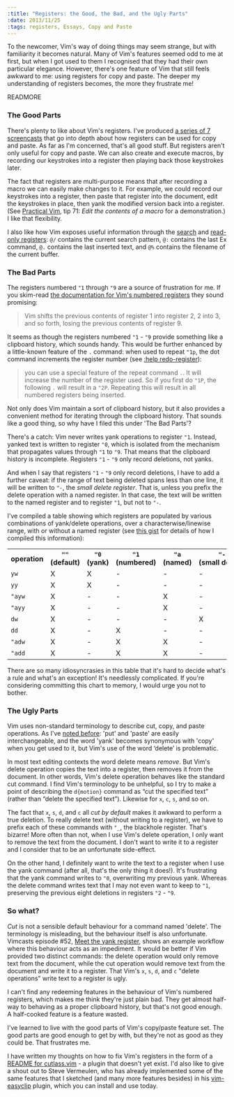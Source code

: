 ```yaml
--- 
:title: "Registers: the Good, the Bad, and the Ugly Parts"
:date: 2013/11/25
:tags: registers, Essays, Copy and Paste
---
```


To the newcomer, Vim's way of doing things may seem strange, but with familiarity it becomes natural. Many of Vim's features seemed odd to me at first, but when I got used to them I recognised that they had their own particular elegance. However, there's one feature of Vim that still feels awkward to me: using registers for copy and paste. The deeper my understanding of registers becomes, the more they frustrate me!


READMORE

### The Good Parts

There's plenty to like about Vim's registers. I've produced [a series of 7 screencasts][summary] that go into depth about how registers can be used for copy and paste. As far as I'm concerned, that's all good stuff. But registers aren't only useful for copy and paste. We can also create and execute macros, by recording our keystrokes into a register then playing back those keystrokes later.

The fact that registers are multi-purpose means that after recording a macro we can easily make changes to it. For example, we could record our keystrokes into a register, then paste that register into the document, edit the keystrokes in place, then yank the modified version back into a register. (See [Practical Vim][pv], tip 71: *Edit the contents of a macro* for a demonstration.) I like that flexibility.

I also like how Vim exposes useful information through the [search][quote/] and [read-only registers][readonly]: `@/` contains the current search pattern, `@:` contains the last Ex command, `@.` contains the last inserted text, and `@%` contains the filename of the current buffer.

[summary]: http://vimcasts.org/blog/2013/11/the-copypaste-series-a-retrospective/
[pv]: https://pragprog.com/titles/dnvim2/practical-vim-second-edition
[readonly]: http://vimdoc.sourceforge.net/htmldoc/change.html#quote_.
[quote/]: http://vimdoc.sourceforge.net/htmldoc/change.html#quote_/


### The Bad Parts

The registers numbered `"1` through `"9` are a source of frustration for me. If you skim-read [the documentation for Vim's numbered registers][quote1] they sound promising:

> Vim shifts the previous contents of register 1 into register 2, 2 into 3, and so forth, losing the previous contents of register 9.

It seems as though the registers numbered `"1` - `"9` provide something like a clipboard history, which sounds handy. This would be further enhanced by a little-known feature of the `.` command: when used to repeat `"1p`, the dot command increments the register number (see [:help redo-register][redo-register]):

> you can use a special feature of the repeat command `.`. It will increase the number of the register used. So if you first do `"1P`, the following `.` will result in a `"2P`. Repeating this will result in all numbered registers being inserted.

Not only does Vim maintain a sort of clipboard history, but it also provides a convenient method for iterating through the clipboard history. That sounds like a good thing, so why have I filed this under 'The Bad Parts'?

[quote1]: http://vimdoc.sourceforge.net/htmldoc/change.html#quote1
[redo-register]: http://vimdoc.sourceforge.net/htmldoc/undo.html#redo-register

There's a catch: Vim never writes yank operations to register `"1`. Instead, yanked text is written to register `"0`, which is isolated from the mechanism that propagates values through `"1` to `"9`. That means that the clipboard history is incomplete. Registers `"1` - `"9` only record deletions, not yanks.

And when I say that registers `"1` - `"9` only record deletions, I have to add a further caveat: if the range of text being deleted spans less than one line, it will be written to `"-`, the *small delete register*. That is, unless you prefix the delete operation with a named register. In that case, the text will be written to the named register and to register `"1`, but not to `"-`.

I've compiled a table showing which registers are populated by various combinations of yank/delete operations, over a characterwise/linewise range, with or without a named register (see [this gist][gist] for details of how I compiled this information):

<table>
  <tr>
    <th>operation</th>
    <th><code>""</code> (default)</th>
    <th><code>"0</code> (yank)</th>
    <th><code>"1</code> (numbered)</th>
    <th><code>"a</code> (named)</th>
    <th><code>"-</code> (small&nbsp;delete)</th>
  </tr>

  <tr>
    <td><code>yw</code></td>
    <td>X</td>
    <td>X</td>
    <td>-</td>
    <td>-</td>
    <td>-</td>
  </tr>

  <tr>
    <td><code>yy</code></td>
    <td>X</td>
    <td>X</td>
    <td>-</td>
    <td>-</td>
    <td>-</td>
  </tr>

  <tr>
    <td><code>"ayw</code></td>
    <td>X</td>
    <td>-</td>
    <td>-</td>
    <td>X</td>
    <td>-</td>
  </tr>

  <tr>
    <td><code>"ayy</code></td>
    <td>X</td>
    <td>-</td>
    <td>-</td>
    <td>X</td>
    <td>-</td>
  </tr>

  <tr>
    <td><code>dw</code></td>
    <td>X</td>
    <td>-</td>
    <td>-</td>
    <td>-</td>
    <td>X</td>
  </tr>

  <tr>
    <td><code>dd</code></td>
    <td>X</td>
    <td>-</td>
    <td>X</td>
    <td>-</td>
    <td>-</td>
  </tr>

  <tr>
    <td><code>"adw</code></td>
    <td>X</td>
    <td>-</td>
    <td>X</td>
    <td>X</td>
    <td>-</td>
  </tr>

  <tr>
    <td><code>"add</code></td>
    <td>X</td>
    <td>-</td>
    <td>X</td>
    <td>X</td>
    <td>-</td>
  </tr>
</table>

There are so many idiosyncrasies in this table that it's hard to decide what's a rule and what's an exception! It's needlessly complicated. If you're considering committing this chart to memory, I would urge you not to bother.

[gist]: https://gist.github.com/nelstrom/7615833

### The Ugly Parts

Vim uses non-standard terminology to describe cut, copy, and paste operations. As I've [noted before][jargon]: 'put' and 'paste' are easily interchangeable, and the word 'yank' becomes synonymous with 'copy' when you get used to it, but Vim's use of the word ‘delete’ is problematic. 

In most text editing contexts the word delete means *remove*. But Vim's delete operation copies the text into a register, then removes it from the document. In other words, Vim's delete operation behaves like the standard cut command. I find Vim's terminology to be unhelpful, so I try to make a point of describing the `d{motion}` command as “cut the specified text” (rather than “delete the specified text”). Likewise for `x`, `c`, `s`, and so on.

The fact that `x`, `s`, `d`, and `c` all *cut by default* makes it awkward to perform a true deletion. To really delete text (without writing to a register), we have to prefix each of these commands with `"_`, the blackhole register. That's bizarre! More often than not, when I use Vim's delete operation, I only want to remove the text from the document. I don't want to write it to a register and I consider that to be an unfortunate side-effect.

On the other hand, I definitely want to write the text to a register when I use the yank command (after all, that's the only thing it does!). It's frustrating that the yank command writes to `"0`, overwriting my previous yank. Whereas the delete command writes text that I may not even want to keep to `"1`, preserving the previous eight deletions in registers `"2` - `"9`.

[jargon]: http://vimcasts.org/episodes/meet-the-yank-register#vim-jargon

### So what?

*Cut* is not a sensible default behaviour for a command named 'delete'. The terminology is misleading, but the behaviour itself is also unfortunate. Vimcasts episode #52, [Meet the yank register](/e/52), shows an example workflow where this behaviour acts as an impediment. It would be better if Vim provided two distinct commands: the delete operation would only remove text from the document, while the cut operation would remove text from the document and write it to a register. That Vim's `x`, `s`, `d`, and `c` "delete operations" write text to a register is ugly.

I can't find any redeeming features in the behaviour of Vim's numbered registers, which makes me think they're just plain bad. They get almost half-way to behaving as a proper clipboard history, but that's not good enough. A half-cooked feature is a feature wasted.

I've learned to live with the good parts of Vim's copy/paste feature set.
The good parts are good enough to get by with, but they're not as good as they could be.
That frustrates me.

I have written my thoughts on how to fix Vim's registers in the form of a [README for cutlass.vim](https://github.com/nelstrom/vim-cutlass) - a plugin that doesn't yet exist. I'd also like to give a shout out to Steve Vermeulen, who has already implemented some of the same features that I sketched (and many more features besides) in his [vim-easyclip][] plugin, which you can install and use today.

[vim-easyclip]: https://github.com/svermeulen/vim-easyclip
